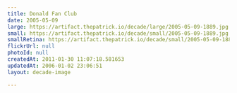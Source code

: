```yaml
---
title: Donald Fan Club
date: 2005-05-09
large: https://artifact.thepatrick.io/decade/large/2005-05-09-1889.jpg
small: https://artifact.thepatrick.io/decade/small/2005-05-09-1889.jpg
smallRetina: https://artifact.thepatrick.io/decade/small/2005-05-09-1889@2x.jpg
flickrUrl: null
photoId: null
createdAt: 2011-01-30 11:07:18.581653
updatedAt: 2006-01-02 23:06:51
layout: decade-image

---
```


